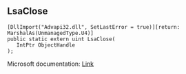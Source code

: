 ## LsaClose

```
[DllImport("Advapi32.dll", SetLastError = true)][return: MarshalAs(UnmanagedType.U4)]
public static extern uint LsaClose(
   IntPtr ObjectHandle
);
```

Microsoft documentation: [Link](https://docs.microsoft.com/en-us/windows/win32/api/ntsecapi/nf-ntsecapi-lsaclose)
